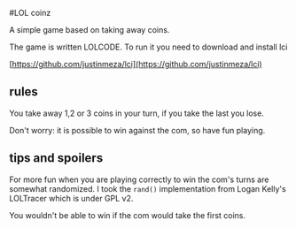 #LOL coinz

A simple game based on taking away coins.

The game is written LOLCODE.
To run it you need to download and install lci

[https://github.com/justinmeza/lci](https://github.com/justinmeza/lci)

## rules

You take away 1,2 or 3 coins in your turn, if you take the last you lose.

Don't worry: it is possible to win against the com, so have fun playing.

## tips and spoilers

For more fun when you are playing correctly to win the com's turns are somewhat randomized.
I took the `rand()` implementation from Logan Kelly's LOLTracer which is under GPL v2.

You wouldn't be able to win if the com would take the first coins.
